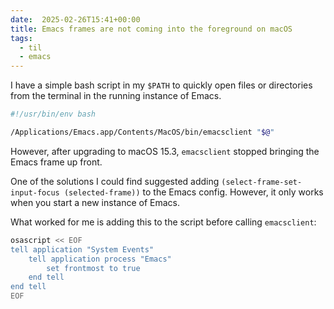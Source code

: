 ```yaml
---
date:  2025-02-26T15:41+00:00
title: Emacs frames are not coming into the foreground on macOS
tags:
  - til
  - emacs
---
```


I have a simple bash script in my `$PATH` to quickly open files or directories from the terminal in the running instance of Emacs.

```bash
#!/usr/bin/env bash

/Applications/Emacs.app/Contents/MacOS/bin/emacsclient "$@"
```

However, after upgrading to macOS 15.3, `emacsclient` stopped bringing the Emacs frame up front.

One of the solutions I could find suggested adding `(select-frame-set-input-focus (selected-frame))` to the Emacs config.
However, it only works when you start a new instance of Emacs.

What worked for me is adding this to the script before calling `emacsclient`:

```bash
osascript << EOF
tell application "System Events"
	tell application process "Emacs"
		set frontmost to true
	end tell
end tell
EOF
```
